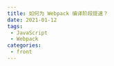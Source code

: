 ```yaml
---
title: 如何为 Webpack 编译阶段提速？
date: 2021-01-12
tags:
 - JavaScript
 - Webpack
categories:
 - front
---
```



